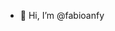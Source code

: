 - 👋 Hi, I’m @fabioanfy

<!---
fabioanfy/fabioanfy is a ✨ special ✨ repository because its `README.md` (this file) appears on your GitHub profile.
You can click the Preview link to take a look at your changes.
--->
